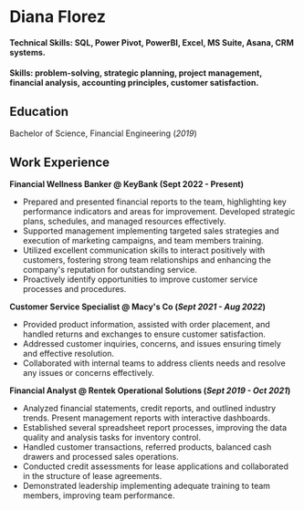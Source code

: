 # Diana Florez

#### Technical Skills: SQL, Power Pivot, PowerBI, Excel, MS Suite, Asana, CRM systems.
#### Skills: problem-solving, strategic planning, project management, financial analysis, accounting principles, customer satisfaction.

## Education
Bachelor of Science, Financial Engineering (_2019_)

## Work Experience
**Financial Wellness Banker @ KeyBank (Sept 2022 - Present)**
- Prepared and presented financial reports to the team, highlighting key performance indicators and areas for improvement. Developed strategic plans, schedules, and managed resources effectively.
- Supported management implementing targeted sales strategies and execution of marketing campaigns, and team members training.
- Utilized excellent communication skills to interact positively with customers, fostering strong team relationships and enhancing the company's reputation for outstanding service.
- Proactively identify opportunities to improve customer service processes and procedures.

**Customer Service Specialist @ Macy's Co (_Sept 2021 - Aug 2022_)**
- Provided product information, assisted with order placement, and handled returns and exchanges to ensure customer satisfaction.
- Addressed customer inquiries, concerns, and issues ensuring timely and effective resolution.
- Collaborated with internal teams to address clients needs and resolve any issues or concerns effectively.

**Financial Analyst @ Rentek Operational Solutions (_Sept 2019 - Oct 2021_)**
- Analyzed financial statements, credit reports, and outlined industry trends. Present management reports with interactive dashboards.
- Established several spreadsheet report processes, improving the data quality and analysis tasks for inventory control.
- Handled customer transactions, referred products, balanced cash drawers and processed sales operations.
- Conducted credit assessments for lease applications and collaborated in the structure of lease agreements.
- Demonstrated leadership implementing adequate training to team members, improving team performance.


